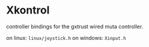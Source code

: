 # Xkontrol

controller bindings for the gxtrust wired muta controller.

on linux: `linux/joystick.h`
on windows: `Xinput.h`